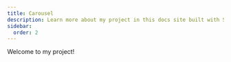 ```yaml
---
title: Carousel
description: Learn more about my project in this docs site built with Starlight.
sidebar:
  order: 2
---
```


Welcome to my project!
